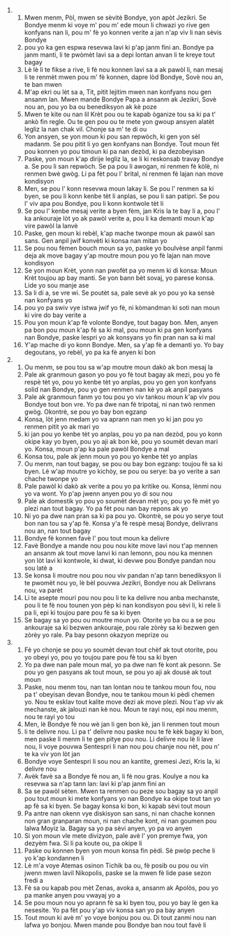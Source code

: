 <ol>
  <li>
    <ol>
      <li>Mwen menm, Pòl, mwen se sèvitè Bondye, yon apòt Jezikri. Se Bondye menm ki voye m' pou m' ede moun li chwazi yo rive gen konfyans nan li, pou m' fè yo konnen verite a jan n'ap viv li nan sèvis Bondye</li>
      <li>pou yo ka gen espwa resevwa lavi ki p'ap janm fini an. Bondye pa janm manti, li te pwòmèt lavi sa a depi lontan anvan li te kreye tout bagay</li>
      <li>Lè lè li te fikse a rive, li fè nou konnen lavi sa a ak pawòl li, nan mesaj li te renmèt mwen pou m' fè konnen, dapre lòd Bondye, Sovè nou an, te ban mwen</li>
      <li>M'ap ekri ou lèt sa a, Tit, pitit lejitim mwen nan konfyans nou gen ansanm lan. Mwen mande Bondye Papa a ansanm ak Jezikri, Sovè nou an, pou yo ba ou benediksyon ak kè poze</li>
      <li>Mwen te kite ou nan lil Krèt pou ou te kapab òganize tou sa ki pa t' ankò fin regle. Ou te gen pou ou te mete yon gwoup ansyen alatèt legliz la nan chak vil. Chonje sa m' te di ou</li>
      <li>Yon ansyen, se yon moun ki pou san repwòch, ki gen yon sèl madanm. Se pou pitit li yo gen konfyans nan Bondye. Tout moun fèt pou konnen yo pou timoun ki pa nan dezòd, ki pa dezobeyisan</li>
      <li>Paske, yon moun k'ap dirije legliz la, se li ki reskonsab travay Bondye a. Se pou li san repwòch. Se pa pou li awogan, ni renmen fè kòlè, ni renmen bwè gwòg. Li pa fèt pou l' brital, ni renmen fè lajan nan move kondisyon</li>
      <li>Men, se pou l' konn resevwa moun lakay li. Se pou l' renmen sa ki byen, se pou li konn kenbe tèt li anplas, se pou li san patipri. Se pou l' viv apa pou Bondye, pou li konn kontwole tèt li</li>
      <li>Se pou l' kenbe mesaj verite a byen fèm, jan Kris la te bay li a, pou l' ka ankouraje lòt yo ak pawòl verite a, pou li ka demanti moun k'ap vire pawòl la lanvè</li>
      <li>Paske, gen moun ki rebèl, k'ap mache twonpe moun ak pawòl san sans. Gen anpil jwif konvèti ki konsa nan mitan yo</li>
      <li>Se pou nou fèmen bouch moun sa yo, paske yo boulvèse anpil fanmi deja ak move bagay y'ap moutre moun pou yo fè lajan nan move kondisyon</li>
      <li>Se yon moun Krèt, yonn nan pwofèt pa yo menm ki di konsa: Moun Krèt toujou ap bay manti. Se yon bann bèt sovaj, yo parese konsa. Lide yo sou manje ase</li>
      <li>Sa li di a, se vre wi. Se poutèt sa, pale sevè ak yo pou yo ka sensè nan konfyans yo</li>
      <li>pou yo pa swiv vye istwa jwif yo fè, ni kòmandman ki soti nan moun ki vire do bay verite a</li>
      <li>Pou yon moun k'ap fè volonte Bondye, tout bagay bon. Men, anyen pa bon pou moun k'ap fè sa ki mal, pou moun ki pa gen konfyans nan Bondye, paske lespri yo ak konsyans yo fin pran nan sa ki mal</li>
      <li>Y'ap mache di yo konn Bondye. Men, sa y'ap fè a demanti yo. Yo bay degoutans, yo rebèl, yo pa ka fè anyen ki bon</li>
    </ol>
  </li>
  <li>
    <ol>
      <li>Ou menm, se pou tou sa w'ap moutre moun dakò ak bon mesaj la</li>
      <li>Pale ak granmoun gason yo pou yo fè tout bagay ak mezi, pou yo fè respè tèt yo, pou yo kenbe tèt yo anplas, pou yo gen yon konfyans solid nan Bondye, pou yo gen renmen nan kè yo ak anpil pasyans</li>
      <li>Pale ak granmoun fanm yo tou pou yo viv tankou moun k'ap viv pou Bondye tout bon vre. Yo pa dwe nan fè tripotaj, ni nan twò renmen gwòg. Okontrè, se pou yo bay bon egzanp</li>
      <li>Konsa, lòt jenn medam yo va aprann nan men yo ki jan pou yo renmen pitit yo ak mari yo</li>
      <li>ki jan pou yo kenbe tèt yo anplas, pou yo pa nan dezòd, pou yo konn okipe kay yo byen, pou yo aji ak bon kè, pou yo soumèt devan mari yo. Konsa, moun p'ap ka pale pawòl Bondye a mal</li>
      <li>Konsa tou, pale ak jenn moun yo pou yo kenbe tèt yo anplas</li>
      <li>Ou menm, nan tout bagay, se pou ou bay bon egzanp: toujou fè sa ki byen. Lè w'ap moutre yo kichòy, se pou ou serye: ba yo verite a san chache twonpe yo</li>
      <li>Pale pawòl ki dakò ak verite a pou yo pa kritike ou. Konsa, lènmi nou yo va wont. Yo p'ap jwenn anyen pou yo di sou nou</li>
      <li>Pale ak domestik yo pou yo soumèt devan mèt yo, pou yo fè mèt yo plezi nan tout bagay. Yo pa fèt pou nan bay repons ak yo</li>
      <li>Ni yo pa dwe nan pran sa ki pa pou yo. Okontrè, se pou yo serye tout bon nan tou sa y'ap fè. Konsa y'a fè respè mesaj Bondye, delivrans nou an, nan tout bagay</li>
      <li>Bondye fè konnen favè l' pou tout moun ka delivre</li>
      <li>Favè Bondye a mande nou pou nou kite move lavi nou t'ap mennen an ansanm ak tout move lanvi ki nan lemonn, pou nou ka mennen yon lòt lavi ki kontwole, ki dwat, ki devwe pou Bondye pandan nou sou latè a</li>
      <li>Se konsa li moutre nou pou nou viv pandan n'ap tann benediksyon li te pwomèt nou yo, lè bèl pouvwa Jezikri, Bondye nou ak Delivrans nou, va parèt</li>
      <li>Li te asepte mouri pou nou pou li te ka delivre nou anba mechanste, pou li te fè nou tounen yon pèp ki nan kondisyon pou sèvi li, ki rele li pa li, epi ki toujou pare pou fè sa ki byen</li>
      <li>Se bagay sa yo pou ou moutre moun yo. Otorite yo ba ou a se pou ankouraje sa ki bezwen ankouraje, pou rale zòrèy sa ki bezwen gen zòrèy yo rale. Pa bay pesonn okazyon meprize ou</li>
    </ol>
  </li>
  <li>
    <ol>
      <li>Fè yo chonje se pou yo soumèt devan tout chèf ak tout otorite, pou yo obeyi yo, pou yo toujou pare pou fè tou sa ki byen</li>
      <li>Yo pa dwe nan pale moun mal, yo pa dwe nan fè kont ak pesonn. Se pou yo gen pasyans ak tout moun, se pou yo aji ak dousè ak tout moun</li>
      <li>Paske, nou menm tou, nan tan lontan nou te tankou moun fou, nou pa t' obeyisan devan Bondye, nou te tankou moun ki pèdi chemen yo. Nou te esklav tout kalite move dezi ak move plezi. Nou t'ap viv ak mechanste, ak jalouzi nan kè nou. Moun te rayi nou, epi nou menm, nou te rayi yo tou</li>
      <li>Men, lè Bondye fè nou wè jan li gen bon kè, jan li renmen tout moun</li>
      <li>li te delivre nou. Li pa t' delivre nou paske nou te fè kèk bagay ki bon, men paske li menm li te gen pitye pou nou. Li delivre nou lè li lave nou, li voye pouvwa Sentespri li nan nou pou chanje nou nèt, pou n' te ka viv yon lòt jan</li>
      <li>Bondye voye Sentespri li sou nou an kantite, gremesi Jezi, Kris la, ki delivre nou</li>
      <li>Avèk favè sa a Bondye fè nou an, li fè nou gras. Koulye a nou ka resevwa sa n'ap tann lan: lavi ki p'ap janm fini an</li>
      <li>Sa se pawòl sèten. Mwen ta renmen ou peze sou bagay sa yo anpil pou tout moun ki mete konfyans yo nan Bondye ka okipe tout tan yo ap fè sa ki byen. Se bagay konsa ki bon, ki kapab sèvi tout moun</li>
      <li>Pa antre nan okenn vye diskisyon san sans, ni nan chache konnen non gran granparan moun, ni nan chache kont, ni nan goumen pou lalwa Moyiz la. Bagay sa yo pa sèvi anyen, yo pa vo anyen</li>
      <li>Si yon moun vle mete divizyon, pale avè l' yon premye fwa, yon dezyèm fwa. Si li pa koute ou, pa okipe li</li>
      <li>Paske ou konnen byen yon moun konsa fin pèdi. Sè pwòp peche li yo k'ap kondannen li</li>
      <li>Lè m'a voye Atemas osinon Tichik ba ou, fè posib ou pou ou vin jwenn mwen lavil Nikopolis, paske se la mwen fè lide pase sezon fredi a</li>
      <li>Fè sa ou kapab pou mèt Zenas, avoka a, ansanm ak Apolòs, pou yo pa manke anyen pou vwayaj yo a</li>
      <li>Se pou moun nou yo aprann fè sa ki byen tou, pou yo bay lè gen ka nesesite. Yo pa fèt pou y'ap viv konsa san yo pa bay anyen</li>
      <li>Tout moun ki avè m' yo voye bonjou pou ou. Di tout zanmi nou nan lafwa yo bonjou. Mwen mande pou Bondye ban nou tout favè li</li>
    </ol>
  </li>
</ol>